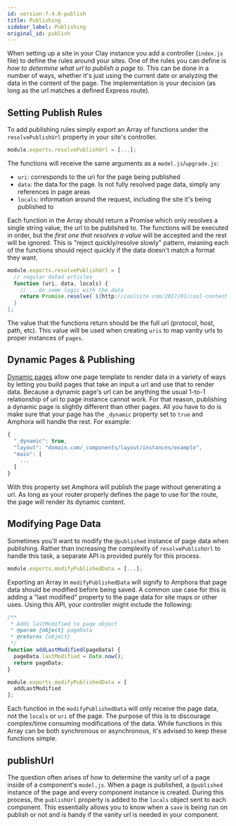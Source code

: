 ```yaml
---
id: version-7.4.0-publish
title: Publishing
sidebar_label: Publishing
original_id: publish
---
```


When setting up a site in your Clay instance you add a controller \(`index.js` file\) to define the rules around your sites. One of the rules you can define is _how to determine what url to publish a page to_. This can be done in a number of ways, whether it's just using the current date or analyzing the data in the content of the page. The implementation is your decision \(as long as the url matches a defined Express route\).

## Setting Publish Rules

To add publishing rules simply export an Array of functions under the `resolvePublishUrl` property in your site's controller.

```javascript
module.exports.resolvePublishUrl = [...];
```

The functions will receive the same arguments as a `model.js`/`upgrade.js`:

* `uri`: corresponds to the uri for the page being published
* `data`: the data for the page. Is not fully resolved page data, simply any references in page areas
* `locals`: information around the request, including the site it's being published to

Each function in the Array should return a Promise which only resolves a single string value, the url to be published to. The functions will be executed in order, but the _first one that resolves a value_ will be accepted and the rest will be ignored. This is "reject quickly/resolve slowly" pattern, meaning each of the functions should reject quickly if the data doesn't match a format they want.

```javascript
module.exports.resolvePublishUrl = [
  // regular dated articles
  function (uri, data, locals) {
    // ...do some logic with the data
    return Promise.resolve(`${http://coolsite.com/2017/01/cool-content.html}`);
  }
];
```

The value that the functions return should be the full url \(protocol, host, path, etc\). This value will be used when creating `uris` to map vanity urls to proper instances of `pages`.

## Dynamic Pages & Publishing

[Dynamic pages](routes#dynamic-pages) allow one page template to render data in a variety of ways by letting you build pages that take an input a url and use that to render data. Because a dynamic page's url can be anything the usual 1-to-1 relationship of uri to page instance cannot work. For that reason, publishing a dynamic page is slightly different than other pages. All you have to do is make sure that your page has the `_dynamic` property set to `true` and Amphora will handle the rest. For example:

```javascript
{
  "_dynamic": true,
  "layout": "domain.com/_components/layout/instances/example",
  "main": [
    ...
  ]
}
```

With this property set Amphora will publish the page without generating a uri. As long as your router properly defines the page to use for the route, the page will render its dynamic content.

## Modifying Page Data

Sometimes you'll want to modify the `@published` instance of page data when publishing. Rather than increasing the complexity of `resolvePublishUrl` to handle this task, a separate API is provided purely for this process.

```javascript
module.exports.modifyPublishedData = [...];
```

Exporting an Array in `modifyPublishedData` will signify to Amphora that page data should be modified before being saved. A common use case for this is adding a "last modified" property to the page data for site maps or other uses. Using this API, your controller might include the following:

```javascript
/**
 * Adds lastModified to page object
 * @param {object} pageData
 * @returns {object}
 */
function addLastModified(pageData) {
  pageData.lastModified = Date.now();
  return pageData;
}

module.exports.modifyPublishedData = [
  addLastModified
];
```

Each function in the `modifyPublishedData` will only receive the page data, not the `locals` or `uri` of the page. The purpose of this is to discourage complex/time consuming modifications of the data. While functions in this Array can be both synchronous or asynchronous, it's advised to keep these functions simple.

## publishUrl

The question often arises of how to determine the vanity url of a page inside of a component's `model.js`. When a page is published, a `@published` instance of the page and every component instance is created. During this process, the `publishUrl` property is added to the `locals` object sent to each component. This essentially allows you to know when a `save` is being run on publish or not and is handy if the vanity url is needed in your component.
